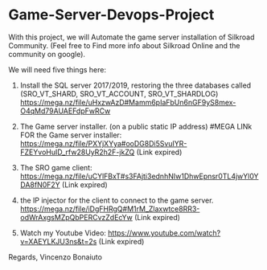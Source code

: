 # Game-Server-Devops-Project

With this project, we will Automate the game server installation of Silkroad Community. (Feel free to Find more info about Silkroad Online and the community on google).

We will need five things here:
1. Install the SQL server 2017/2019, restoring the three databases called (SRO_VT_SHARD, SRO_VT_ACCOUNT, SRO_VT_SHARDLOG)
https://mega.nz/file/uHxzwAzD#Mamm6pIaFbUn6nGF9yS8mex-O4qMd79AUAEFdpFwRCw 
 
2. The Game server installer. (on a public static IP address)
#MEGA LINk FOR the Game server installer:
https://mega.nz/file/PXYjXYya#ooDG8Di5SvuIYR-FZEYvoHuID_rfw28UyR2h2F-jkZQ (Link expired)

3. The SRO game client:
https://mega.nz/file/uCYlFBxT#s3FAjti3ednhNIw1DhwEpnsr0TL4jwYl0YDA8fN0F2Y (Link expired)

4. the IP injector for the client to connect to the game server.
https://mega.nz/file/iDgFHRgQ#M1rM_Zlaxwtce8RR3-odWrAxgsMZpQbPERCvzZdEcYw (Link expired)

5. Watch my Youtube Video:
https://www.youtube.com/watch?v=XAEYLKJU3ns&t=2s (Link expired)



Regards,
Vincenzo Bonaiuto
